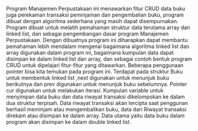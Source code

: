   Program Manajemen Perpustakaan ini menawarkan fitur CRUD data buku juga perekaman transaksi peminjaman dan pengembalian buku, program dibuat dengan algoritma sederhana yang masih dapat disempurnakan. Program dibuat untuk melatih pemahaman struktur data terutama array dan linked list, dan sebagai pengembangan dasar program Manajemen Perpustakaan.
  Dengan dibuatnya program ini diharapkan dapat membantu pemahaman lebih mendalam mengenai bagaimana algoritma linked list dan array digunakan dalam program ini, bagaimana kumpulan data dapat disimpan ke dalam linked list dan array, dan sebagai contoh bentuk program CRUD untuk dipelajari fitur-fitur yang ditawarkan.
  Beberapa penggunaan pointer bisa kita temukan pada program ini. Terdapat pada struktur Buku untuk membentuk linked list ,next digunakan untuk menunjuk buku berikutnya dan prev digunakan untuk menunjuk buku sebelumnya. Pointer cur digunakan untuk melakukan iterasi. Kumpulan variable untuk menyimpan data buku dan data riwayat transaksi dikelompokan ke dalam dua struktur terpisah. Data riwayat transaksi akan tercipta saat penggunan berhasil meminjam atau mengembalikan buku, data dari Riwayat transaksi direkam atau disimpan ke dalam array. Data utama yaitu data buku dalam program akan disimpan ke dalam double linked list.
